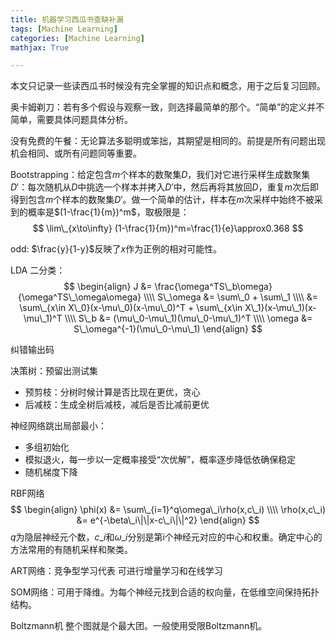 ```yaml
---
title: 机器学习西瓜书查缺补漏
tags: [Machine Learning]
categories: [Machine Learning]
mathjax: True

---
```


本文只记录一些读西瓜书时候没有完全掌握的知识点和概念，用于之后复习回顾。

<!--more-->

奥卡姆剃刀：若有多个假设与观察一致，则选择最简单的那个。“简单”的定义并不简单，需要具体问题具体分析。

没有免费的午餐：无论算法多聪明或笨拙，其期望是相同的。前提是所有问题出现机会相同、或所有问题同等重要。

Bootstrapping：给定包含$m$个样本的数聚集$D$，我们对它进行采样生成数聚集$D'$：每次随机从$D$中挑选一个样本并拷入$D'$中，然后再将其放回$D$，重复$m$次后即得到包含$m$个样本的数聚集$D'$。做一个简单的估计，样本在$m$次采样中始终不被采到的概率是$(1-\frac{1}{m})^m$，取极限是：
$$
\lim\_{x\to\infty} (1-\frac{1}{m})^m=\frac{1}{e}\approx0.368
$$

odd: $\frac{y}{1-y}$反映了$x$作为正例的相对可能性。

LDA
二分类：
$$
\begin{align}
J &= \frac{\omega^TS\_b\omega}{\omega^TS\_\omega\omega} \\\\
S\_\omega &= \sum\_0 + \sum\_1 \\\\
&= \sum\_{x\in X\_0}(x-\mu\_0)(x-\mu\_0)^T + \sum\_{x\in X\_1}(x-\mu\_1)(x-\mu\_1)^T \\\\
S\_b &= (\mu\_0-\mu\_1)(\mu\_0-\mu\_1)^T \\\\
\omega &= S\_\omega^{-1}(\mu\_0-\mu\_1)
\end{align}
$$

纠错输出码

决策树：预留出测试集
- 预剪枝：分树时候计算是否比现在更优，贪心
- 后减枝：生成全树后减枝，减后是否比减前更优

神经网络跳出局部最小：
- 多组初始化
- 模拟退火，每一步以一定概率接受“次优解”，概率逐步降低依确保稳定
- 随机梯度下降

RBF网络
$$
\begin{align}
\phi(x) &= \sum\_{i=1}^q\omega\_i\rho(x,c\_i) \\\\
\rho(x,c\_i) &= e^{-\beta\_i\|\|x-c\_i\|\|^2}
\end{align}
$$
$q$为隐层神经元个数，$c\_i$和$\omega\_i$分别是第i个神经元对应的中心和权重。确定中心的方法常用的有随机采样和聚类。

ART网络：竞争型学习代表
可进行增量学习和在线学习

SOM网络：可用于降维。为每个神经元找到合适的权向量，在低维空间保持拓扑结构。

Boltzmann机
整个图就是个最大团。一般使用受限Boltzmann机。
